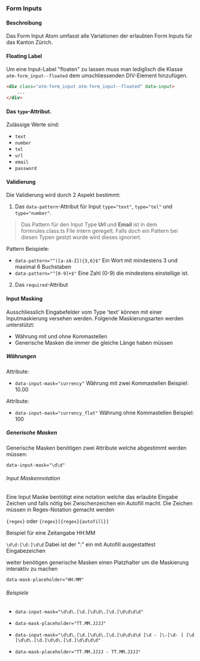 ### Form Inputs
#### Beschreibung
Das Form Input Atom umfasst alle Variationen der erlaubten Form Inputs für das Kanton Zürich.

#### Floating Label
Um eine Input-Label "floaten" zu lassen muss man lediglisch die Klasse `atm-form_input--floated` dem umschliessenden DIV-Element hinzufügen.

```html
<div class="atm-form_input atm-form_input--floated" data-input>
	...
</div>
```

#### Das `type`-Attribut.
Zulässige Werte sind:
  - `text`
  - `number`
  - `tel`
  - `url`
  - `email`
  - `password`

#### Validierung
Die Validierung wird durch 2 Aspekt bestimmt:


1. Das `data-pattern`-Attribut für Input `type="text"`, `type="tel"` und `type="number"`. 
> Das Pattern für den Input Type **Url** und **Email** ist in dem formrules.class.ts File intern geregelt. Falls doch ein Pattern bei diesen Typen gestzt wurde wird dieses ignoriert.


Pattern Beispiele:
- `data-pattern="^([a-zA-Z]){3,6}$"` Ein Wort mit mindestens 3 und maximal 6 Buchstaben  
- `data-pattern="^[0-9]+$"` Eine Zahl (0-9) die mindestens einstellige ist.


2. Das `required`-Attribut 

#### Input Masking

Ausschliesslich Eingabefelder vom Type 'text' können mit einer Inputmaskierung versehen werden. Folgende Maskierungsarten werden unterstützt:

- Währung mit und ohne Kommastellen
- Generische Masken die immer die gleiche Länge haben müssen


##### Währungen

Attribute:

- `data-input-mask="currency"`
Währung mit zwei Kommastellen Beispiel: 10.00

Attribute:
- `data-input-mask="currency_flat"`
Währung ohne Kommastellen Beispiel: 100


##### Generische Masken

Generische Masken benötigen zwei Attribute welche abgestimmt werden müssen:

`data-input-mask="\d\d"`

###### Input Maskennotation
Eine Input Maske bentötigt eine notation welche das erlaubte Eingabe Zeichen und falls nötig bei Zwischenzeichen ein Autofill macht. Die Zeichen müssen in Regex-Notation gemacht werden

`{regex}` oder `{regex}[{regex}{autofill}]` 

Beispiel für eine Zeitangabe HH:MM

`\d\d:[\d:]\d\d`  Dabei ist der ":" ein mit Autofill ausgestattest Eingabezeichen

weiter benötigen generische Masken einen Platzhalter um die Maskierung interaktiv zu machen

`data-mask-placeholder="HH:MM"`

###### Beispiele

- `data-input-mask="\d\d\.[\d.]\d\d\.[\d.]\d\d\d\d"`
- `data-mask-placeholder="TT.MM.JJJJ"`

- `data-input-mask="\d\d\.[\d.]\d\d\.[\d.]\d\d\d\d [\d - ]\-[\d- ] [\d ]\d\d\.[\d.]\d\d\.[\d.]\d\d\d\d"`
- `data-mask-placeholder="TT.MM.JJJJ - TT.MM.JJJJ"`


